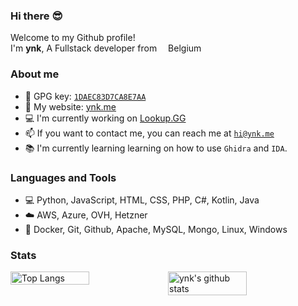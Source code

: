 ### Hi there :sunglasses:


<p>Welcome to my Github profile!</br>
I'm <b>ynk</b>, A Fullstack developer from <img src="https://cdn-icons-png.flaticon.com/512/197/197583.png" width="10"/> Belgium <br> 

</p>



### About me

-   :key: GPG key: [`1DAEC83D7CA8E7AA`](https://github.com/ynk.gpg)
-   :milky_way: My website: [ynk.me](https://ynk.me)
-   :computer: I'm currently working on [Lookup.GG](https://Lookup.GG)
-   :mailbox: If you want to contact me, you can reach me at [`hi@ynk.me`](mailto:hi@ynk.me)
-   :books: I'm currently learning learning on how to use `Ghidra` and `IDA`.

### Languages and Tools
-   :computer: Python, JavaScript, HTML, CSS, PHP, C#, Kotlin, Java
-   :cloud: AWS, Azure, OVH, Hetzner
-   :wrench: Docker, Git, Github, Apache, MySQL, Mongo, Linux, Windows

### Stats

<div style="display: flex; flex-wrap: wrap;">
  <img src="https://ynk.me/git/gen/languages.svg#gh-dark-mode-only" alt="Top Langs" style="width: 50%;" />
    <img src="https://github-readme-stats.vercel.app/api?username=ynk&show_icons=true&theme=dark" alt="ynk's github stats" style="width: 50%;" />
</div>




